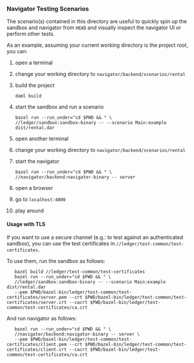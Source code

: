 ### Navigator Testing Scenarios

The scenario(s) contained in this directory are useful to quickly spin up the sandbox and navigator from `HEAD` and visually inspect the navigator UI or perform other tests.

As an example, assuming your current working directory is the project root, you can:

1. open a terminal
1. change your working directory to `navigator/backend/scenarios/rental`
1. build the project

       daml build

1. start the sandbox and run a scenario

       bazel run --run_under="cd $PWD && " \
       //ledger/sandbox:sandbox-binary -- --scenario Main:example dist/rental.dar

1. open another terminal
1. change your working directory to `navigator/backend/scenarios/rental`
1. start the navigator

       bazel run --run_under="cd $PWD && " \
       //navigator/backend:navigator-binary -- server

1. open a browser
1. go to `localhost:4000`
1. play around

#### Usage with TLS

If you want to use a secure channel (e.g.: to test against an authenticated sandbox), you can use the test certificates in ``//ledger/test-common/test-certificates``.

To use them, run the sandbox as follows:

       bazel build //ledger/test-common/test-certificates
       bazel run --run_under="cd $PWD && " \
       //ledger/sandbox:sandbox-binary -- --scenario Main:example dist/rental.dar
       --pem $PWD/bazel-bin/ledger/test-common/test-certificates/server.pem --crt $PWD/bazel-bin/ledger/test-common/test-certificates/server.crt --cacrt $PWD/bazel-bin/ledger/test-common/test-certificates/ca.crt

And run navigator as follows:

       bazel run --run_under="cd $PWD && " \
       //navigator/backend:navigator-binary -- server \
       --pem $PWD/bazel-bin/ledger/test-common/test-certificates/client.pem --crt $PWD/bazel-bin/ledger/test-common/test-certificates/client.crt --cacrt $PWD/bazel-bin/ledger/test-common/test-certificates/ca.crt
